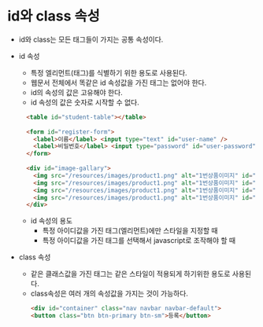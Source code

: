# id와 class 속성
- id와 class는 모든 태그들이 가지는 공통 속성이다.
- id 속성
  + 특정 엘리먼트(태그)를 식별하기 위한 용도로 사용된다.
  + 웹문서 전체에서 똑같은 id 속성값을 가진 태그는 없어야 한다.
  + id의 속성의 값은 고유해야 한다.
  + id 속성의 값은 숫자로 시작할 수 없다.
  ```html
    <table id="student-table"></table>
    
    <form id="register-form">
      <label>이름</label> <input type="text" id="user-name" />
      <label>비밀번호</label> <input type="password" id="user-password" />
    </form>
    
    <div id="image-gallary">
      <img src="/resources/images/product1.png" alt="1번상품이미지" id="img-thumb-1" />
      <img src="/resources/images/product1.png" alt="1번상품이미지" id="img-thumb-2" />
      <img src="/resources/images/product1.png" alt="1번상품이미지" id="img-thumb-3" />
      <img src="/resources/images/product1.png" alt="1번상품이미지" id="img-thumb-4" />
    </div>
  ```
  + id 속성의 용도
    * 특정 아이디값을 가진 태그(엘리먼트)에만 스타일을 지정할 때
    * 특정 아이디값을 가진 태그를 선택해서 javascript로 조작해야 할 때	
    
- class 속성
  + 같은 클래스값을 가진 태그는 같은 스타일이 적용되게 하기위한 용도로 사용된다.
  + class속성은 여러 개의 속성값을 가지는 것이 가능하다.
	```html
    <div id="container" class="nav navbar navbar-default">
    <button class="btn btn-primary btn-sm">등록</button>
  ```



	
